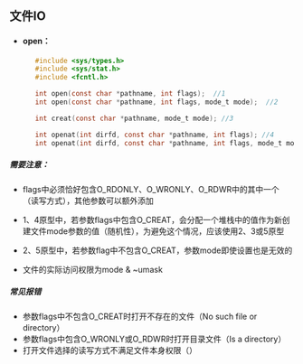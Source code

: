 ## 文件IO

* #### open：

  ```c
     #include <sys/types.h>
     #include <sys/stat.h>
     #include <fcntl.h>
  
     int open(const char *pathname, int flags);  //1
     int open(const char *pathname, int flags, mode_t mode);  //2
  
     int creat(const char *pathname, mode_t mode); //3
  
     int openat(int dirfd, const char *pathname, int flags); //4
     int openat(int dirfd, const char *pathname, int flags, mode_t mode); //5
  ```

##### 需要注意：

* flags中必须恰好包含O_RDONLY、O_WRONLY、O_RDWR中的其中一个（读写方式），其他参数可以额外添加

* 1、4原型中，若参数flags中包含O_CREAT，会分配一个堆栈中的值作为新创建文件mode参数的值（随机性），为避免这个情况，应该使用2、3或5原型
* 2、5原型中，若参数flag中不包含O_CREAT，参数mode即使设置也是无效的
* 文件的实际访问权限为mode & ~umask

##### 常见报错

* 参数flags中不包含O_CREAT时打开不存在的文件（No such file or directory）
* 参数flags中包含O_WRONLY或O_RDWR时打开目录文件（Is a directory）
* 打开文件选择的读写方式不满足文件本身权限（）

